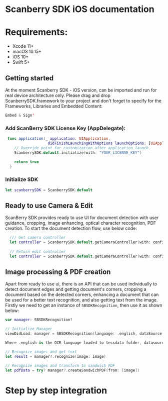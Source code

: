 # Scanberry SDK iOS documentation

# Requirements:
- Xcode 11+
- macOS 10.15+
- iOS 10+
- Swift 5+

## Getting started

At the moment Scanberry SDK - iOS version, can be imported and run for real device architecture only. Please drag and drop ScanberrySDK.framework to your project and don't forget to specify for the Frameworks, Libraries and Embedded Content:

```Swift
Embed & Sign'
```

### Add ScanBerry SDK License Key (AppDelegate):

```Swift
 func application(_ application: UIApplication,
                   didFinishLaunchingWithOptions launchOptions: [UIApplication.LaunchOptionsKey: Any]?) -> Bool {
    // Override point for customization after application launch.
    ScanberrySDK.default.initialize(with: "YOUR_LICENSE_KEY")
    
    return true
  }
```

### Initialize SDK

```Swift
let scanberrySDK = ScanberrySDK.default
```

## Ready to use Camera & Edit
ScanBerry SDK provides ready to use UI for document detection with user guidance, cropping, image enhancing, optical character recognition, PDF creation. 
To start the document detection flow, use below code:
```Swift
  /// Get camera controller
  let controller = ScanberrySDK.default.getCameraController(with: configuration, delegate: self, image: nil)
  
  // Return edit controller
  let controller = ScanberrySDK.default.getCameraController(with: configuration, delegate: self, image: image)
```


## Image processing & PDF creation
Apart from ready to use ui, there is an API that can be used individually to detect document edges and getting document's corners, cropping a document based on the detected corners, enhancing a document that can be used for a better text recognition, and also getting text from the image.
Firstly we need to get an instance of `SBSDKRecognition`, then use it as shown below:
```swift
var manager: SBSDKRecognition?

// Initialize Manager
viewDidLoad: manager = SBSDKRecognition(language: .english, dataSource: Bundle.main, engineMode: .tesseractOnly)

Where .english is the OCR language loaded to tessdata folder, datasource is the bundle where you have loaded the tessdata folder with languages and engineMode - is the advanced recognition capability

// Recognize images and get text
let result = manager?.recognize(image: image)

// Recognize images and transform to sandwich PDF
let pdfData = try? manager?.createSandwichPDF(from: [image])
```

# Step by step integration


